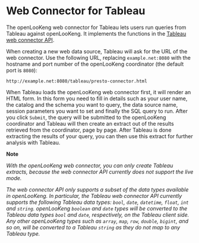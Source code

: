 
# Web Connector for Tableau

The openLooKeng web connector for Tableau lets users run queries from Tableau against openLooKeng. It implements the functions in the [Tableau web connector API](https://community.tableau.com/community/developers/web-data-connectors).

When creating a new web data source, Tableau will ask for the URL of the web connector. Use the following URL, replacing `example.net:8080` with the hostname and port number of the openLooKeng coordinator (the default port is `8080`):

``` 
http://example.net:8080/tableau/presto-connector.html
```

When Tableau loads the openLooKeng web connector first, it will render an HTML form. In this form you need to fill in details such as your user name, the catalog and the schema you want to query, the data source name, session parameters you want to set and finally the SQL query to run. After you click `Submit`, the query will be submitted to the openLooKeng coordinator and Tableau will then create an extract out of the results retrieved from the coordinator, page by page. After Tableau is done extracting the results of your query, you can then use this extract for further analysis with Tableau.

**Note**

*With the openLooKeng web connector, you can only create Tableau extracts,* *because the web connector API currently does not support the live mode.*

*The web connector API only supports a subset of the data types available in openLooKeng. In particular, the Tableau web connector API currently supports* *the following Tableau data types: `bool`, `date`, `datetime`, `float`,* *`int` and `string`. openLooKeng `boolean` and `date` types will be converted to* *the Tableau data types `bool` and `date`, respectively, on the Tableau* *client side. Any other openLooKeng types such as `array`, `map`, `row`,*
*`double`, `bigint`, and so on, will be converted to a Tableau `string` as* *they do not map to any Tableau type.*

